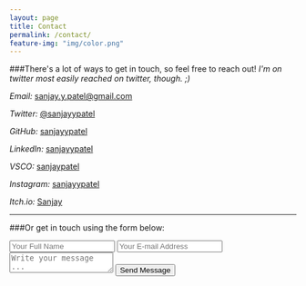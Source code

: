 ```yaml
---
layout: page
title: Contact
permalink: /contact/
feature-img: "img/color.png"
---
```


###There's a lot of ways to get in touch, so feel free to reach out!
*I'm on twitter most easily reached on twitter, though. ;)*

_Email:_ [sanjay.y.patel@gmail.com](mailto:sanjay.y.patel@gmail.com)

_Twitter:_ [@sanjayypatel](http://twitter.com/sanjayypatel)

_GitHub:_ [sanjayypatel](https://github.com/sanjayypatel)

_LinkedIn:_ [sanjayypatel](http://linkedin.com/in/sanjayypatel)

_VSCO:_ [sanjaypatel](http://sanjaypatel.vsco.co/)

_Instagram:_ [sanjayypatel](https://www.instagram.com/sanjayypatel/)

_Itch.io:_ [Sanjay](http://sanjay.itch.io/)

---

###Or get in touch using the form below:

<form action="https://getsimpleform.com/messages?form_api_token=" method="post">
  <!-- the redirect_to is optional, the form will redirect to the referrer on submission -->
  <input type='hidden' name='redirect_to' value='full-url/thank-you/' />
  <input type='text' name='name' placeholder='Your Full Name' />
  <input type='email' name='email' placeholder='Your E-mail Address' />
  <textarea name='message' placeholder='Write your message ...'></textarea>
  <input type='submit' value='Send Message' />
</form>